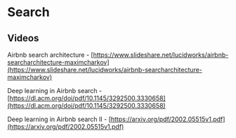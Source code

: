 # Search

## Videos

Airbnb search architecture  - [https://www.slideshare.net/lucidworks/airbnb-searcharchitecture-maximcharkov](https://www.slideshare.net/lucidworks/airbnb-searcharchitecture-maximcharkov)

Deep learning in Airbnb search - [https://dl.acm.org/doi/pdf/10.1145/3292500.3330658](https://dl.acm.org/doi/pdf/10.1145/3292500.3330658)

Deep learning in Airbnb search II - [https://arxiv.org/pdf/2002.05515v1.pdf](https://arxiv.org/pdf/2002.05515v1.pdf)

